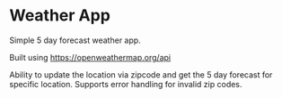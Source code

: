 <h1>Weather App</h1>

Simple 5 day forecast weather app.

Built using https://openweathermap.org/api 

Ability to update the location via zipcode and get the 5 day forecast for specific location.
Supports error handling for invalid zip codes.
